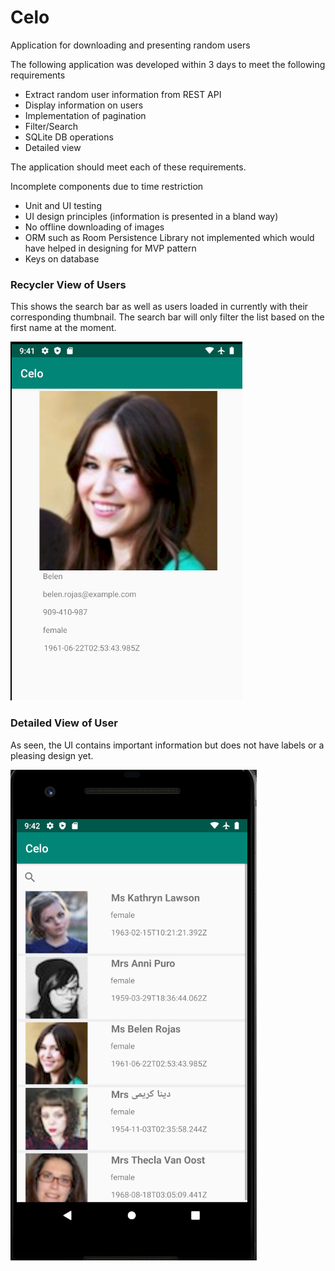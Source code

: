 # Celo
Application for downloading and presenting random users

The following application was developed within 3 days to meet the following requirements
* Extract random user information from REST API
* Display information on users
* Implementation of pagination
* Filter/Search
* SQLite DB operations
* Detailed view

The application should meet each of these requirements.

Incomplete components due to time restriction
* Unit and UI testing
* UI design principles (information is presented in a bland way)
* No offline downloading of images
* ORM such as Room Persistence Library not implemented which would have helped in designing for MVP pattern
* Keys on database

### Recycler View of Users ###

This shows the search bar as well as users loaded in currently with their corresponding thumbnail.
The search bar will only filter the list based on the first name at the moment.

![picture alt](https://raw.githubusercontent.com/sanathss/Celo/master/detailView.png)


### Detailed View of User ###

As seen, the UI contains important information but does not have labels or a pleasing design yet.

![picture alt](https://raw.githubusercontent.com/sanathss/Celo/master/recyclerView.png)
